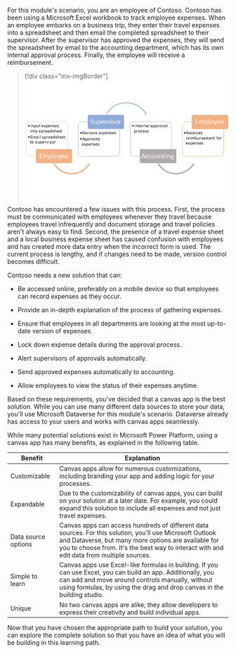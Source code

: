 For this module's scenario, you are an employee of Contoso. Contoso has been using a Microsoft Excel workbook to track employee expenses. When an employee embarks on a business trip, they enter their travel expenses into a spreadsheet and then email the completed spreadsheet to their supervisor. After the supervisor has approved the expenses, they will send the spreadsheet by email to the accounting department, which has its own internal approval process. Finally, the employee will receive a reimbursement.

> [!div class="mx-imgBorder"]
> [![Diagram of an employee expense reimbursement process.](../media/expense-process.png)](../media/expense-process.png#lightbox)

Contoso has encountered a few issues with this process. First, the process must be communicated with employees whenever they travel because employees travel infrequently and document storage and travel policies aren't always easy to find. Second, the presence of a travel expense sheet and a local business expense sheet has caused confusion with employees and has created more data entry when the incorrect form is used. The current process is lengthy, and if changes need to be made, version control becomes difficult.

Contoso needs a new solution that can:

-   Be accessed online, preferably on a mobile device so that employees can record expenses as they occur.

-   Provide an in-depth explanation of the process of gathering expenses.

-   Ensure that employees in all departments are looking at the most up-to-date version of expenses.

-   Lock down expense details during the approval process.

-   Alert supervisors of approvals automatically.

-   Send approved expenses automatically to accounting.

-   Allow employees to view the status of their expenses anytime.

Based on these requirements, you've decided that a canvas app is the best solution. While you can use many different data sources to store your data, you'll use Microsoft Dataverse for this module's scenario. Dataverse already has access to your users and works with canvas apps seamlessly.

While many potential solutions exist in Microsoft Power Platform, using a canvas app has many benefits, as explained in the following table.

|     Benefit                  |     Explanation                                                                                                                                                                                                                                                                 |
|------------------------------|---------------------------------------------------------------------------------------------------------------------------------------------------------------------------------------------------------------------------------------------------------------------------------|
|     Customizable             |     Canvas   apps allow for numerous customizations, including branding your app and adding   logic for your processes.                                                                                                                                                            |
|     Expandable               |     Due   to the customizability of canvas apps, you can build on your solution   at a later date. For example, you could expand this solution to include all   expenses and not just travel expenses.                                                                   |
|     Data source   options    |     Canvas apps can access hundreds of different   data sources. For this solution, you'll use Microsoft Outlook and Dataverse, but many more options are available for you to choose from. It's the best way to interact with and   edit data from multiple sources.                                 |
|     Simple   to learn          |     Canvas   apps use Excel-like formulas in building. If you can use Excel, you   can build an app. Additionally, you can add and move around controls manually, without using formulas, by using the drag and drop canvas in   the building studio.    |
|     Unique                   |     No   two canvas apps are alike; they allow developers to   express their creativity and build individual apps.                                                                                                                                        |

Now that you have chosen the appropriate path to build your solution, you can explore the complete solution so that you have an idea of what you will be building in this learning path.
